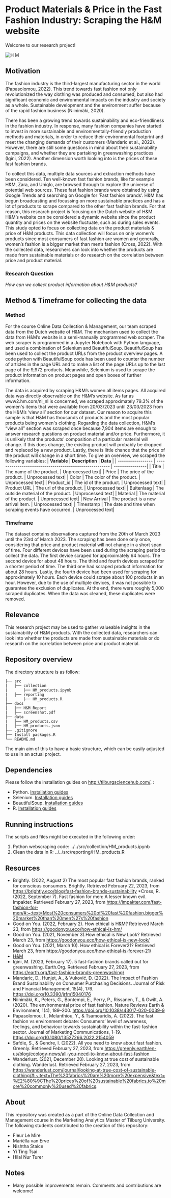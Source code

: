 # Product Materials & Price in the Fast Fashion Industry: Scraping the H&M website 

Welcome to our research project!

![H M](https://user-images.githubusercontent.com/122876103/227541985-caf87b5a-f285-42e6-9d1f-511fcee6d18d.jpeg)

## Motivation
The fashion industry is the third-largest manufacturing sector in the world (Papasolomou, 2022). This trend towards fast fashion not only revolutionized the way clothing was produced and consumed, but also had significant economic and environmental impacts on the industry and society as a whole. Sustainable development and the environment suffer because of the rapid fashion business (Niinimäki, 2020). 

There has been a growing trend towards sustainability and eco-friendliness in the fashion industry. In response, many fashion companies have started to invest in more sustainable and environmentally-friendly production methods and materials, in order to reduce their environmental footprint and meet the changing demands of their customers (Mandaric et al., 2022). However, there are still some questions in mind about their sustainability campaigns, and whether they are partaking in greenwashing practices (Igini, 2022). Another dimension worth looking into is the prices of these fast fashion brands. 

To collect this data, multiple data sources and extraction methods have been considered. Ten well-known fast fashion brands, like for example H&M, Zara, and Uniqlo, are browsed through to explore the universe of potential web sources. These fast fashion brands were obtained by using Google Trends and searching on Google for ‘Fast fashion brands’. H&M has begun broadcasting and focussing on more sustainable practices and has a lot of products to scrape compared to the other fast fashion brands. For that reason, this research project is focusing on the Dutch website of H&M. H&M’s website can be considered a dynamic website since the product quantity and prices on the website fluctuate, such as during sales events. This study opted to focus on collecting data on the product materials & price of H&M products. This data collection will focus on only women’s products since most consumers of fast fashion are women and generally, women’s fashion is a bigger market than men’s fashion (Cross, 2022). With the collected data, researchers can look into whether the products are made from sustainable materials or do research on the correlation between price and product material.

### Research Question
*How can we collect product information about H&M products?*

## Method & Timeframe for collecting the data

### Method
For the course Online Data Collection & Management, our team scraped data from the Dutch website of H&M. The mechanism used to collect the data from H&M’s website is a semi-manually programmed web scraper. The web scraper is programmed in a Jupyter Notebook with Python language, and used a combination of Selenium and BeautifulSoup. BeautifulSoup has been used to collect the product URLs from the product overview pages. A code python with BeautifulSoup code has been used to counter the number of articles in the page URL and to make a list of the page URLs up to the last page of the 9,972 products. Meanwhile, Selenium is used to scrape the product information on product pages and open boxes of further information.

The data is acquired by scraping H&M’s women all items pages. All acquired data was directly observable on the H&M’s website. As far as www2.hm.com/nl_nl is concerned, we scraped approximately 79.3% of the women's items that were available from 20/03/2023 until 23/03/2023 from the H&M’s ‘view all’ section for our dataset. Our reason to acquire this sample is that H&M has thousands of products and the most popular products being women's clothing. Regarding the data collection, H&M’s “view all” section was scraped once because 7,904 items are enough to answer research questions on product material and/or price. Furthermore, it is unlikely that the products' composition of a particular material will change. If this does change, the existing product will probably be dropped and replaced by a new product. Lastly, there is little chance that the price of the product will change in a short time. To give an overview, we scraped the following variables: 
| **Variable**      | **Description**                                         | **Data**        |
| ----------------- | ------------------------------------------------------- | ----------------|
| Title             | The name of the product.                                | Unprocessed text|
| Price             | The price of the product.                               | Unprocessed text|
| Color             | The color of the product.                               | Unprocessed text|
| Product_id        | The id of the product.                                  | Unprocessed text|
| Product URL       | The url of the product.                                 | Unprocessed text|
| Buitenlaag        | The outside material of the product.                    | Unprocessed text|
| Material          | The material of the product.                            | Unprocessed text|
| New Arrival       | The product is a new arrival item.                      | Unprocessed text|
| Timestamp         | The date and time when scraping events have occurred.   | Unprocessed text|

### Timeframe
The dataset contains observations captured from the 20th of March 2023 until the 23rd of March 2023. The scraping has been done only once, considering that price and product material will not change in a short span of time. 
Four different devices have been used during the scraping period to collect the data. The first device scraped for approximately 64 hours. The second device for about 48 hours. The third and fourth devices scraped for a shorter period of time. The third one had scraped product information for about 28 hours. Lastly, the fourth device had been used for scraping for approximately 10 hours. Each device could scrape about 100 products in an hour. However, due to the use of multiple devices, it was not possible to guarantee the exclusion of duplicates. At the end, there were roughly 5,000 scraped duplicates. When the data was cleaned, these duplicates were removed. 


## Relevance

This research project may be used to gather valueable insights in the sustainability of H&M products. With the collected data, researchers can look into whether the products are made from sustainable materials or do research on the correlation between price and product material.

## Repository overview

The directory structure is as follow:
```
├── src
|   ├── collection
|       ├── HM_products.ipynb
|   ├── reporting
|       ├── HM_products.R
├── docs
|   ├── H&M_Report
|   ├── screenshot.pdf      
├── data
|   ├── HM_products.csv
|   ├── HM_products.json
├── .gitignore
├── Install packages.R
└── README.md

```

The main aim of this to have a basic structure, which can be easily adjusted to use in an actual project.  

## Dependencies
Please follow the installation guides on http://tilburgsciencehub.com/. :
- Python. [Installation guides](https://tilburgsciencehub.com/building-blocks/configure-your-computer/statistics-and-computation/python/)
- Selenium. [Installation guides](https://tilburgsciencehub.com/building-blocks/collect-data/webscraping-apis/scrape-dynamic-websites/)
- BeautifulSoup. [Installation guides](https://tilburgsciencehub.com/building-blocks/collect-data/webscraping-apis/scrape-static-websites/)
- R. [Installation guides](https://tilburgsciencehub.com/building-blocks/configure-your-computer/statistics-and-computation/r/)

## Running instructions
The scripts and files might be executed in the following order:

1.	Python webscraping code: ../../src/collection/HM_products.ipynb
2.	Clean the data in R: ../../src/reporting/HM_products.R

## Resources
* Brightly. (2022, August 2) The most popular fast fashion brands, ranked for conscious consumers.  Brightly. Retrieved February 22, 2023, from https://brightly.eco/blog/fast-fashion-brands-sustainability 
*Cross, R. (2022, September 7). Fast fashion for men: A lesser known evil. Impakter. Retrieved February 27, 2023, from https://impakter.com/fast-fashion-for-men/#:~:text=Most%20consumers%20of%20fast%20fashion,bigger%20market%20than%20men%27s%20fashion
* Good on You. (2022, February 2). How ethical is H&M? Retrieved March 23, from https://goodonyou.eco/how-ethical-is-hm/
* Good on You. (2021, November 3).How ethical is New Look? Retrieved March 23, from  https://goodonyou.eco/how-ethical-is-new-look/
* Good on You. (2021, March 10). How ethical is Forever21? Retrieved March 23, from https://goodonyou.eco/how-ethical-is-forever-21/
* [H&M](https://www2.hm.com/nl_nl/index.html)
* Igini, M. (2023, February 17). 5 fast-fashion brands called out for greenwashing. Earth.Org. Retrieved February 27, 2023, from https://earth.org/fast-fashion-brands-greenwashing/ 
* Mandaric, D., Hunjet, A., & Vuković, D. (2022). The Impact of Fashion Brand Sustainability on Consumer Purchasing Decisions. Journal of Risk and Financial Management, 15(4), 176. https://doi.org/10.3390/jrfm15040176
* Niinimäki, K., Peters, G., Bontempi, E., Perry, P., Rissanen, T., & Gwilt, A. (2020). The environmental price of fast fashion. Nature Reviews Earth & Environment, 1(4), 189–200. https://doi.org/10.1038/s43017-020-0039-9
* Papasolomou, I., Melanthiou, Y., & Tsamouridis, A. (2022). The fast fashion vs environment debate: Consumers’ level of awareness, feelings, and behaviour towards sustainability within the fast-fashion sector. Journal of Marketing Communications, 1–19. https://doi.org/10.1080/13527266.2022.2154059
* Safdie, S., & Gendre, I. (2022). All you need to know about fast fashion. Greenly. Retrieved February 27, 2023, from https://greenly.earth/en-us/blog/ecology-news/all-you-need-to-know-about-fast-fashion
* Wanderlust. (2021, December 20). Looking at true cost of sustainable clothing. Wanderlust. Retrieved February 27, 2023, from https://wanderlust.com/journal/looking-at-true-cost-of-sustainable-clothing/#:~:text=The%20fabrics%20are%20more%20expensive&text=%E2%80%9CThe%20prices%20of%20sustainable%20fabrics,to%20more%20commonly%20used%20fabrics. 

## About

This repository was created as a part of the Online Data Collection and Management course in the Marketing Analytics Master of Tilburg University. The following students contributed to the creation of this repository:

* Fleur Le Mire
* Mariëlla van Erve
* Nishtha Staice
* Yi Ting Tsai
* Hilal Nur Turer

## Notes
* Many possible improvements remain. Comments and contributions are welcome!
